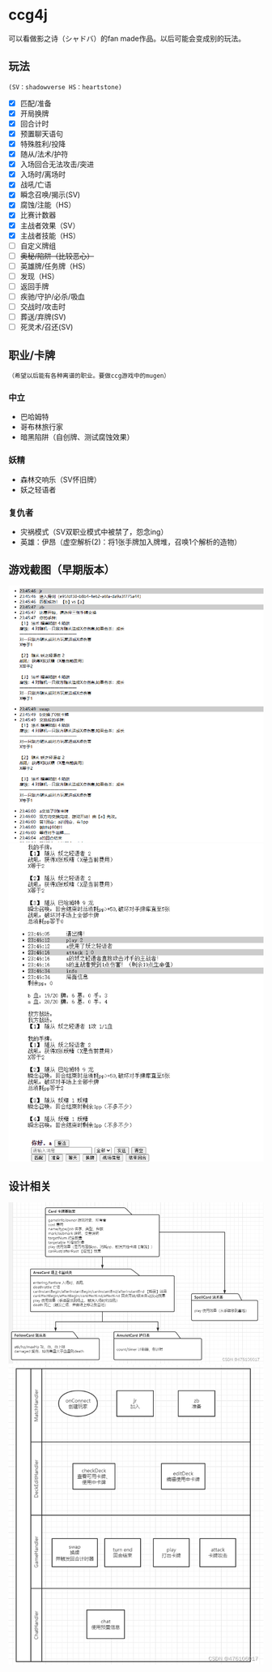 # ccg4j

可以看做影之诗（シャドバ）的fan made作品。以后可能会变成别的玩法。

## 玩法
`(SV：shadowverse HS：heartstone)`
- [x] 匹配/准备
- [x] 开局换牌
- [x] 回合计时
- [x] 预置聊天语句
- [x] 特殊胜利/投降
- [x] 随从/法术/护符
- [x] 入场回合无法攻击/突进
- [x] 入场时/离场时
- [x] 战吼/亡语
- [x] 瞬念召唤/揭示(SV)
- [x] 腐蚀/注能（HS）
- [x] 比赛计数器
- [x] 主战者效果（SV）
- [x] 主战者技能（HS）
- [ ] 自定义牌组
- [ ] ~~奥秘/陷阱（比较恶心）~~
- [ ] 英雄牌/任务牌（HS）
- [ ] 发现（HS）
- [ ] 返回手牌
- [ ] 疾驰/守护/必杀/吸血
- [ ] 交战时/攻击时
- [ ] 葬送/弃牌(SV)
- [ ] 死灵术/召还(SV)

## 职业/卡牌
`（希望以后能有各种离谱的职业。要做ccg游戏中的mugen）`
### 中立
- 巴哈姆特
- 哥布林旅行家
- 暗黑陷阱（自创牌、测试腐蚀效果）

### 妖精
- 森林交响乐（SV怀旧牌）
- 妖之轻语者

### 复仇者
- 灾祸模式（SV双职业模式中被禁了，怨念ing）
- 英雄：伊昂（虚空解析(2)：将1张手牌加入牌堆，召唤1个解析的造物）

## 游戏截图（早期版本）
![img.png](imgs/snapshot1.png)
![img.png](imgs/snapshot2.png)

## 设计相关
![img.png](imgs/uml.png)
![img.png](imgs/apis.png)

